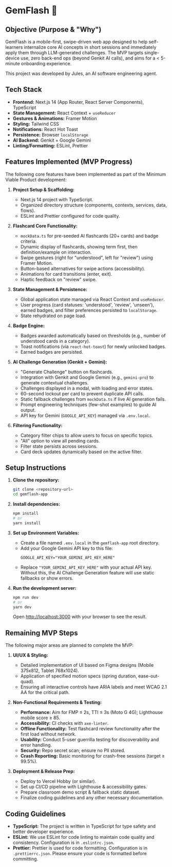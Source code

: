 # GemFlash 💎

## Objective (Purpose & "Why")

GemFlash is a mobile-first, swipe-driven web app designed to help self-learners internalize core AI concepts in short sessions and immediately apply them through LLM-generated challenges. The MVP targets single-device use, zero back-end ops (beyond Genkit AI calls), and aims for a < 5-minute onboarding experience.

This project was developed by Jules, an AI software engineering agent.

## Tech Stack

*   **Frontend:** Next.js 14 (App Router, React Server Components), TypeScript
*   **State Management:** React Context + `useReducer`
*   **Gestures & Animations:** Framer Motion
*   **Styling:** Tailwind CSS
*   **Notifications:** React Hot Toast
*   **Persistence:** Browser `localStorage`
*   **AI Backend:** Genkit + Google Gemini
*   **Linting/Formatting:** ESLint, Prettier

## Features Implemented (MVP Progress)

The following core features have been implemented as part of the Minimum Viable Product development:

1.  **Project Setup & Scaffolding:**
    *   Next.js 14 project with TypeScript.
    *   Organized directory structure (components, contexts, services, data, flows).
    *   ESLint and Prettier configured for code quality.

2.  **Flashcard Core Functionality:**
    *   `mockData.ts` for pre-seeded AI flashcards (20+ cards) and badge criteria.
    *   Dynamic display of flashcards, showing term first, then definition/example on interaction.
    *   Swipe gestures (right for "understood", left for "review") using Framer Motion.
    *   Button-based alternatives for swipe actions (accessibility).
    *   Animations for card transitions (enter, exit).
    *   Haptic feedback on "review" swipe.

3.  **State Management & Persistence:**
    *   Global application state managed via React Context and `useReducer`.
    *   User progress (card statuses: 'understood', 'review', 'unseen'), earned badges, and filter preferences persisted to `localStorage`.
    *   State rehydrated on page load.

4.  **Badge Engine:**
    *   Badges awarded automatically based on thresholds (e.g., number of understood cards in a category).
    *   Toast notifications (via `react-hot-toast`) for newly unlocked badges.
    *   Earned badges are persisted.

5.  **AI Challenge Generation (Genkit + Gemini):**
    *   "Generate Challenge" button on flashcards.
    *   Integration with Genkit and Google Gemini (e.g., `gemini-pro`) to generate contextual challenges.
    *   Challenges displayed in a modal, with loading and error states.
    *   60-second lockout per card to prevent duplicate API calls.
    *   Static fallback challenges from `mockData.ts` if live AI generation fails.
    *   Prompt engineering techniques (few-shot examples) to guide AI output.
    *   API key for Gemini (`GOOGLE_API_KEY`) managed via `.env.local`.

6.  **Filtering Functionality:**
    *   Category filter chips to allow users to focus on specific topics.
    *   "All" option to view all pending cards.
    *   Filter state persists across sessions.
    *   Card deck updates dynamically based on the active filter.

## Setup Instructions

1.  **Clone the repository:**
    ```bash
    git clone <repository-url>
    cd gemflash-app
    ```

2.  **Install dependencies:**
    ```bash
    npm install
    # or
    yarn install
    ```

3.  **Set up Environment Variables:**
    *   Create a file named `.env.local` in the `gemflash-app` root directory.
    *   Add your Google Gemini API key to this file:
        ```
        GOOGLE_API_KEY="YOUR_GEMINI_API_KEY_HERE"
        ```
    *   Replace `"YOUR_GEMINI_API_KEY_HERE"` with your actual API key. Without this, the AI Challenge Generation feature will use static fallbacks or show errors.

4.  **Run the development server:**
    ```bash
    npm run dev
    # or
    yarn dev
    ```
    Open [http://localhost:3000](http://localhost:3000) with your browser to see the result.

## Remaining MVP Steps

The following major areas are planned to complete the MVP:

1.  **UI/UX & Styling:**
    *   Detailed implementation of UI based on Figma designs (Mobile 375x812, Tablet 768x1024).
    *   Application of specified motion specs (spring duration, ease-out-quad).
    *   Ensuring all interactive controls have ARIA labels and meet WCAG 2.1 AA for the critical path.

2.  **Non-Functional Requirements & Testing:**
    *   **Performance:** Aim for FMP ≤ 2s, TTI ≤ 3s (Moto G 4G); Lighthouse mobile score ≥ 85.
    *   **Accessibility:** CI checks with `axe-linter`.
    *   **Offline Functionality:** Test flashcard review functionality after the first load without network.
    *   **Usability:** Conduct 5-user guerrilla testing for discoverability and error handling.
    *   **Security:** Repo secret scan; ensure no PII stored.
    *   **Crash Reporting:** Basic monitoring for crash-free sessions (target ≥ 99.5%).

3.  **Deployment & Release Prep:**
    *   Deploy to Vercel Hobby (or similar).
    *   Set up CI/CD pipeline with Lighthouse & accessibility gates.
    *   Prepare classroom demo script & fallback static dataset.
    *   Finalize coding guidelines and any other necessary documentation.

## Coding Guidelines

*   **TypeScript:** The project is written in TypeScript for type safety and better developer experience.
*   **ESLint:** We use ESLint for code linting to maintain code quality and consistency. Configuration is in `.eslintrc.json`.
*   **Prettier:** Prettier is used for code formatting. Configuration is in `.prettierrc.json`. Please ensure your code is formatted before committing.
